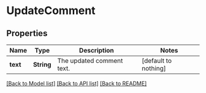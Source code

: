 # UpdateComment


## Properties
Name | Type | Description | Notes
------------ | ------------- | ------------- | -------------
**text** | **String** | The updated comment text. | [default to nothing]


[[Back to Model list]](../README.md#models) [[Back to API list]](../README.md#api-endpoints) [[Back to README]](../README.md)


